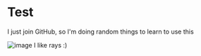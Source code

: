 # Test
I just join GitHub, so I'm doing random things to learn to use this 

![image](https://github.com/user-attachments/assets/0ea9a27c-ad1a-49a4-b3d8-985418a695d2)
I like rays :)
